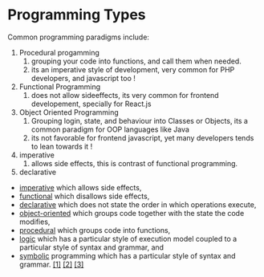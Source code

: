 # Programming Types

Common programming paradigms include:

1. Procedural progamming
   1. grouping your code into functions, and call them when needed.
   2. its an imperative style of development, very common for PHP developers, and javascript too !
2. Functional Programming
   1. does not allow sideeffects, its very common for frontend developement, specially for React.js
3. Object Oriented Programming
   1. Grouping login, state, and behaviour into Classes or Objects, its a common paradigm for OOP languages like Java
   2. its not favorable for frontend javascript, yet many developers tends to lean towards it !
4. imperative
   1. allows side effects, this is contrast of functional programming.
5. declarative





* [imperative](https://en.wikipedia.org/wiki/Imperative_programming)
  which allows side effects,
* [functional](https://en.wikipedia.org/wiki/Functional_programming)
  which disallows side effects,
* [declarative](https://en.wikipedia.org/wiki/Declarative_programming)
  which does not state the order in which operations execute,
* [object-oriented](https://en.wikipedia.org/wiki/Object-oriented_programming)
  which groups code together with the state the code modifies,
* [procedural](https://en.wikipedia.org/wiki/Procedural_programming)
  which groups code into functions,
* [logic](https://en.wikipedia.org/wiki/Logic_programming)
  which has a particular style of execution model coupled to a particular style of syntax and grammar, and
* [symbolic](https://en.wikipedia.org/wiki/Symbolic_programming)
  programming which has a particular style of syntax and grammar.
  [\[1\]](https://en.wikipedia.org/wiki/Programming_paradigm#cite_note-1)
  [\[2\]](https://en.wikipedia.org/wiki/Programming_paradigm#cite_note-2)
  [\[3\]](https://en.wikipedia.org/wiki/Programming_paradigm#cite_note-symbolic-programming-lisp-3)



